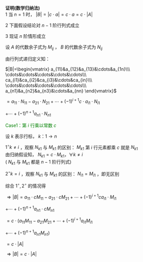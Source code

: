 ﻿**证明(数学归纳法)**  
1 当 $n=1$ 时， $|B|=|c\cdot a|=c\cdot a=c\cdot|A|$  
  
2 下面假设结论对 $n-1$ 阶行列式成立  
  
3 现证 $n$ 阶情形成立  
  
设 $A$ 的代数余子式为 $M_{ij}$ ， $B$ 的代数余子式为 $N_{ij}$  
  
由行列式递归定义知：  
  
$|B|=\begin{vmatrix}  
a_{11}&a_{12}&a_{13}&\cdots&a_{1n}\\\  
\cdots&\cdots&\cdots&\cdots&\cdots\\\  
ca_{i1}&ca_{i2}&ca_{i3}&\cdots&ca_{in}\\\  
\cdots&\cdots&\cdots&\cdots&\cdots\\\  
a_{n1}&a_{n2}&a_{n3}&\cdots&a_{nn}  
\end{vmatrix}$  
  
$=a_{11}\cdot N_{11}-a_{21}\cdot N_{21}+\cdots+(-1)^{i+1}c\cdot a_{i1}\cdot N_{i1}$  
  
$+\cdots+(-1)^{n+1}a_{n1}\cdot N_{n1}$  
  
<font color=green>Case1：第 $i$ 行乘以常数 $c$ </font>  
  
设 $k$ 表示行标， $k：1\to n$  
  
$1^\circ k\neq i$ ，观察 $N_{k1}$ 与 $M_{k1}$ 的区别： $M_{k1}$ 第 $i$ 行元素都乘 $c$ 就是 $N_{k1}$  
由归纳假设知， $N_{k1}=c\cdot M_{k1}，\forall k\neq i$  
( $N_{k1}$ 与 $M_{k1}$ 都是 $n-1$ 阶行列式)  
  
$2^\circ k=i$ ，观察 $N_{k1}$ 与 $M_{k1}$ 的区别： $N_{i1}=M_{i1}$ ，即无区别  
  
综合 $1^\circ, 2^\circ$ 的情况得  
  
$\Rightarrow |B|=a_{11}\cdot cM_{11}-a_{21}\cdot cM_{21}+\cdots+(-1)^{i+1}ca_{i1}\cdot M_{i1}$  
  
$+\cdots+(-1)^{n+1}a_{n1}\cdot cM_{n1}$  
  
$=c\cdot (a_{11}M_{11}-a_{21}M_{21}+\cdots+(-1)^{i+1}a_{i1}M_{i1}$  
  
$+\cdots+(-1)^{n+1}a_{n1}M_{n1})$  
  
$=c\cdot|A|$  
  
$\Rightarrow |B|=c\cdot|A|$  
  
